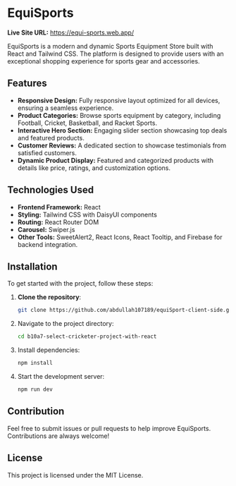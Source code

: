 # EquiSports

**Live Site URL:** https://equi-sports.web.app/

EquiSports is a modern and dynamic Sports Equipment Store built with React and Tailwind CSS. The platform is designed to provide users with an exceptional shopping experience for sports gear and accessories.

## Features

- **Responsive Design:** Fully responsive layout optimized for all devices, ensuring a seamless experience.
- **Product Categories:** Browse sports equipment by category, including Football, Cricket, Basketball, and Racket Sports.
- **Interactive Hero Section:** Engaging slider section showcasing top deals and featured products.
- **Customer Reviews:** A dedicated section to showcase testimonials from satisfied customers.
- **Dynamic Product Display:** Featured and categorized products with details like price, ratings, and customization options.

## Technologies Used

- **Frontend Framework:** React
- **Styling:** Tailwind CSS with DaisyUI components
- **Routing:** React Router DOM
- **Carousel:** Swiper.js
- **Other Tools:** SweetAlert2, React Icons, React Tooltip, and Firebase for backend integration.


## Installation

To get started with the project, follow these steps:

1. **Clone the repository**:
   ```bash
   git clone https://github.com/abdullah107189/equiSport-client-side.git

2. Navigate to the project directory:
   ```bash
   cd b10a7-select-cricketer-project-with-react
   
3. Install dependencies:
   ```bash
   npm install
4. Start the development server:
   ```bash
   npm run dev
## Contribution

Feel free to submit issues or pull requests to help improve EquiSports. Contributions are always welcome!

## License

This project is licensed under the MIT License.
